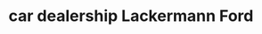 ---
title: "car dealership Lackermann Ford"
url: /dinslaken/car-dealership-lackermann-ford/
shop: Autohaus
---